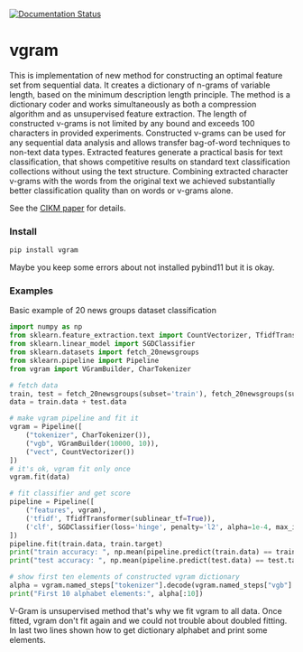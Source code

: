 [![Documentation Status](https://readthedocs.org/projects/vgram/badge/?version=latest)](https://vgram.readthedocs.io/en/latest/?badge=latest)

# vgram
 
This is implementation of new method for constructing an optimal
feature set from sequential data. It creates a dictionary of n-grams
of variable length, based on the minimum
description length principle. The method is a dictionary
coder and works simultaneously as both a compression algorithm
and as unsupervised feature extraction. The length of constructed
v-grams is not limited by any bound and exceeds 100 characters in
provided experiments. Constructed v-grams can be used for any sequential
data analysis and allows transfer bag-of-word techniques
to non-text data types. Extracted features generate a
practical basis for text classification, that shows competitive results
on standard text classification collections without using the text
structure. Combining extracted character v-grams with the words
from the original text we achieved substantially better classification
quality than on words or v-grams alone.

See the [CIKM paper](http://delivery.acm.org/10.1145/3280000/3271789/p1343-kuralenok.pdf?ip=195.144.231.198&id=3271789&acc=OPENTOC&key=4D4702B0C3E38B35%2E4D4702B0C3E38B35%2E4D4702B0C3E38B35%2E9F04A3A78F7D3B8D&__acm__=1540909138_d870692dbe047e22f11c87e85251b39d) for details.

### Install

```bash
pip install vgram
``` 
Maybe you keep some errors about not installed pybind11 but it is okay.

### Examples

Basic example of 20 news groups dataset classification

```python
import numpy as np
from sklearn.feature_extraction.text import CountVectorizer, TfidfTransformer
from sklearn.linear_model import SGDClassifier
from sklearn.datasets import fetch_20newsgroups
from sklearn.pipeline import Pipeline
from vgram import VGramBuilder, CharTokenizer

# fetch data
train, test = fetch_20newsgroups(subset='train'), fetch_20newsgroups(subset='test')
data = train.data + test.data

# make vgram pipeline and fit it
vgram = Pipeline([
    ("tokenizer", CharTokenizer()),
    ("vgb", VGramBuilder(10000, 10)),
    ("vect", CountVectorizer())
])
# it's ok, vgram fit only once
vgram.fit(data)

# fit classifier and get score
pipeline = Pipeline([
    ("features", vgram),
    ('tfidf', TfidfTransformer(sublinear_tf=True)),
    ('clf', SGDClassifier(loss='hinge', penalty='l2', alpha=1e-4, max_iter=100, random_state=42))
])
pipeline.fit(train.data, train.target)
print("train accuracy: ", np.mean(pipeline.predict(train.data) == train.target))
print("test accuracy: ", np.mean(pipeline.predict(test.data) == test.target))

# show first ten elements of constructed vgram dictionary
alpha = vgram.named_steps["tokenizer"].decode(vgram.named_steps["vgb"].alphabet())
print("First 10 alphabet elements:", alpha[:10])
```

V-Gram is unsupervised method that's why we fit vgram to all data.
Once fitted, vgram don't fit again and we could not trouble about doubled fitting.  
In last two lines shown how to get dictionary alphabet and print some elements.
